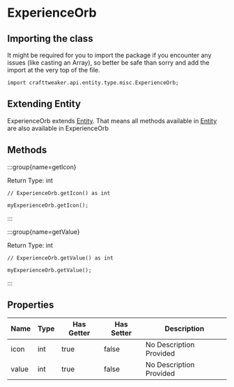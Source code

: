 # ExperienceOrb

## Importing the class

It might be required for you to import the package if you encounter any issues (like casting an Array), so better be safe than sorry and add the import at the very top of the file.
```zenscript
import crafttweaker.api.entity.type.misc.ExperienceOrb;
```


## Extending Entity

ExperienceOrb extends [Entity](/vanilla/api/entity/Entity). That means all methods available in [Entity](/vanilla/api/entity/Entity) are also available in ExperienceOrb

## Methods

:::group{name=getIcon}

Return Type: int

```zenscript
// ExperienceOrb.getIcon() as int

myExperienceOrb.getIcon();
```

:::

:::group{name=getValue}

Return Type: int

```zenscript
// ExperienceOrb.getValue() as int

myExperienceOrb.getValue();
```

:::


## Properties

| Name | Type | Has Getter | Has Setter | Description |
|------|------|------------|------------|-------------|
| icon | int | true | false | No Description Provided |
| value | int | true | false | No Description Provided |

